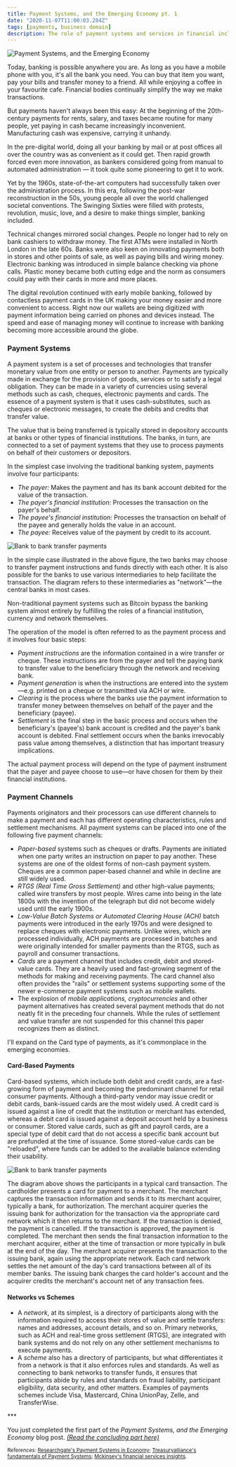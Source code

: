 ```yaml
---
title: Payment Systems, and the Emerging Economy pt. 1
date: "2020-11-07T11:00:03.284Z"
tags: [payments, business domain]
description: The role of payment systems and services in financial inclusion, and as a key infrastructure for economic development.
---
```


![Payment Systems, and the Emerging Economy](./bank-connector.jpg)

Today, banking is possible anywhere you are. As long as you have a mobile phone with you, it's all the bank you need. You can buy that item you want, pay your bills and transfer money to a friend. All while enjoying a coffee in your favourite cafe. Financial bodies continually simplify the way we make transactions.

But payments haven't always been this easy: At the beginning of the 20th-century payments for rents, salary, and taxes became routine for many people, yet paying in cash became increasingly inconvenient. Manufacturing cash was expensive, carrying it unhandy.

In the pre-digital world, doing all your banking by mail or at post offices all over the country was as convenient as it could get. Then rapid growth forced even more innovation, as bankers considered going from manual to automated administration — it took quite some pioneering to get it to work.

Yet by the 1960s, state-of-the-art computers had successfully taken over the administration process. In this era, following the post-war reconstruction in the 50s, young people all over the world challenged societal conventions. The Swinging Sixties were filled with protests, revolution, music, love, and a desire to make things simpler, banking included.

Technical changes mirrored social changes. People no longer had to rely on bank cashiers to withdraw money. The first ATMs were installed in North London in the late 60s. Banks were also keen on innovating payments both in stores and other points of sale, as well as paying bills and wiring money. Electronic banking was introduced in simple balance checking via phone calls. Plastic money became both cutting edge and the norm as consumers could pay with their cards in more and more places.

The digital revolution continued with early mobile banking, followed by contactless payment cards in the UK making your money easier and more convenient to access. Right now our wallets are being digitized with payment information being carried on phones and devices instead. The speed and ease of managing money will continue to increase with banking becoming more accessible around the globe.

### Payment Systems

A payment system is a set of processes and technologies that transfer monetary value from one entity or person to another. Payments are typically made in exchange for the provision of goods, services or to satisfy a legal obligation. They can be made in a variety of currencies using several methods such as cash, cheques, electronic payments and cards. The essence of a payment system is that it uses cash-substitutes, such as cheques or electronic messages, to create the debits and credits that transfer value.

The value that is being transferred is typically stored in depository accounts at banks or other types of financial institutions. The banks, in turn, are connected to a set of payment systems that they use to process payments on behalf of their customers or depositors.

In the simplest case involving the traditional banking system, payments involve four participants:

- _The payer:_ Makes the payment and has its bank account debited for the value of the transaction.
- _The payer's financial institution:_ Processes the transaction on the payer's behalf.
- _The payee's financial institution:_ Processes the transaction on behalf of the payee and generally holds the value in an account.
- _The payee:_ Receives value of the payment by credit to its account.

![Bank to bank transfer payments](./bank-payments.png)

In the simple case illustrated in the above figure, the two banks may choose to transfer payment instructions and funds directly with each other. It is also possible for the banks to use various intermediaries to help facilitate the transaction. The diagram refers to these intermediaries as "network"—the central banks in most cases.

Non-traditional payment systems such as Bitcoin bypass the banking system almost entirely by fulfilling the roles of a financial institution, currency and network themselves.

The operation of the model is often referred to as the payment process and it involves four basic steps:

- _Payment instructions_ are the information contained in a wire transfer or cheque. These instructions are from the payer and tell the paying bank to transfer value to the beneficiary through the network and receiving bank.
- _Payment generation_ is when the instructions are entered into the system—e.g. printed on a cheque or transmitted via ACH or wire.
- _Clearing_ is the process where the banks use the payment information to transfer money between themselves on behalf of the payer and the beneficiary (payee).
- _Settlement_ is the final step in the basic process and occurs when the beneficiary's (payee's) bank account is credited and the payer's bank account is debited. Final settlement occurs when the banks irrevocably pass value among themselves, a distinction that has important treasury implications.

The actual payment process will depend on the type of payment instrument that the payer and payee choose to use—or have chosen for them by their financial institutions.

### Payment Channels

Payments originators and their processors can use different channels to make a payment and each has different operating characteristics, rules and settlement mechanisms. All payment systems can be placed into one of the following five payment channels:

- _Paper-based_ systems such as cheques or drafts. Payments are initiated when one party writes an instruction on paper to pay another. These systems are one of the oldest forms of non-cash payment system. Cheques are a common paper-based channel and while in decline are still widely used.
- _RTGS (Real Time Gross Settlement)_ and other high-value payments; called wire transfers by most people. Wires came into being in the late 1800s with the invention of the telegraph but did not become widely used until the early 1900s.
- _Low-Value Batch Systems or Automated Clearing House (ACH)_ batch payments were introduced in the early 1970s and were designed to replace cheques with electronic payments. Unlike wires, which are processed individually, ACH payments are processed in batches and were originally intended for smaller payments than the RTGS, such as payroll and consumer transactions.
- _Cards_ are a payment channel that includes credit, debit and stored-value cards. They are a heavily used and fast-growing segment of the methods for making and receiving payments. The card channel also often provides the "rails" or settlement systems supporting some of the newer e-commerce payment systems such as mobile wallets.
- The explosion of _mobile applications, cryptocurrencies_ and other payment alternatives has created several payment methods that do not neatly fit in the preceding four channels. While the rules of settlement and value transfer are not suspended for this channel this paper recognizes them as distinct.

I'll expand on the Card type of payments, as it's commonplace in the emerging economies.

#### Card-Based Payments

Card-based systems, which include both debit and credit cards, are a fast-growing form of payment and becoming the predominant channel for retail consumer payments. Although a third-party vendor may issue credit or debit cards, bank-issued cards are the most widely used. A credit card is issued against a line of credit that the institution or merchant has extended, whereas a debit card is issued against a deposit account held by a business or consumer. Stored value cards, such as gift and payroll cards, are a special type of debit card that do not access a specific bank account but are prefunded at the time of issuance. Some stored-value cards can be "reloaded", where funds can be added to the available balance extending their usability.

![Bank to bank transfer payments](./card-payments.png)

The diagram above shows the participants in a typical card transaction. The cardholder presents a card for payment to a merchant. The merchant captures the transaction information and sends it to its merchant acquirer, typically a bank, for authorization. The merchant acquirer queries the issuing bank for authorization for the transaction via the appropriate card network which it then returns to the merchant. If the transaction is denied, the payment is cancelled. If the transaction is approved, the payment is completed. The merchant then sends the final transaction information to the merchant acquirer, either at the time of transaction or more typically in bulk at the end of the day. The merchant acquirer presents the transaction to the issuing bank, again using the appropriate network. Each card network settles the net amount of the day's card transactions between all of its member banks. The issuing bank charges the card holder's account and the acquirer credits the merchant's account net of any transaction fees.

#### Networks vs Schemes

- A _network_, at its simplest, is a directory of participants along with the information required to access their stores of value and settle transfers: names and addresses, account details, and so on. Primary networks, such as ACH and real-time gross settlement (RTGS), are integrated with bank systems and do not rely on any other settlement mechanisms to execute payments.
- A _scheme_ also has a directory of participants, but what differentiates it from a network is that it also enforces rules and standards. As well as connecting to bank networks to transfer funds, it ensures that participants abide by rules and standards on fraud liability, participant eligibility, data security, and other matters. Examples of payments schemes include Visa, Mastercard, China UnionPay, Zelle, and TransferWise.

<p class="three-dots">***</p>

You just completed the first part of the _Payment Systems, and the Emerging Economy_ blog post. <a href="/payment-systems-and-the-emerging-economy-pt-2" class="read-more">_(Read the concluding part here)_</a>

<small>
References:
<a href="https://www.researchgate.net/publication/257716174_Payment_Systems_in_Economy_-_Present_End_Future_Tendencies" target="_blank">
Researchgate's Payment Systems in Economy</a>;
<a href="https://www.treasuryalliance.com/assets/publications/payments/Fundamentals_of_Payment_Systems.pdf" target="_blank">
Treasuryalliance's fundamentals of Payment Systems</a>;
<a href="https://www.mckinsey.com/industries/financial-services" target="_blank">
Mckinsey's financial services insights</a>.
</small>

